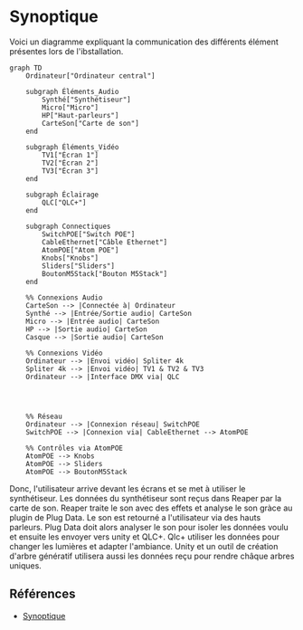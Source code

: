 # Synoptique

Voici un diagramme expliquant la communication des différents élément présentes lors de l'ibstallation.

````mermaid
graph TD
    Ordinateur["Ordinateur central"]
    
    subgraph Éléments_Audio
        Synthé["Synthétiseur"]
        Micro["Micro"]
        HP["Haut-parleurs"]
        CarteSon["Carte de son"]
    end
    
    subgraph Éléments_Vidéo
        TV1["Écran 1"]
        TV2["Écran 2"]
        TV3["Écran 3"]
    end
    
    subgraph Éclairage
        QLC["QLC+"]
    end
    
    subgraph Connectiques
        SwitchPOE["Switch POE"]
        CableEthernet["Câble Ethernet"]
        AtomPOE["Atom POE"]
        Knobs["Knobs"]
        Sliders["Sliders"]
        BoutonM5Stack["Bouton M5Stack"]
    end
    
    %% Connexions Audio
    CarteSon --> |Connectée à| Ordinateur
    Synthé --> |Entrée/Sortie audio| CarteSon
    Micro --> |Entrée audio| CarteSon
    HP --> |Sortie audio| CarteSon
    Casque --> |Sortie audio| CarteSon

    %% Connexions Vidéo
    Ordinateur --> |Envoi vidéo| Spliter 4k
    Spliter 4k --> |Envoi vidéo| TV1 & TV2 & TV3
    Ordinateur --> |Interface DMX via| QLC
    

    

    %% Réseau
    Ordinateur --> |Connexion réseau| SwitchPOE
    SwitchPOE --> |Connexion via| CableEthernet --> AtomPOE

    %% Contrôles via AtomPOE
    AtomPOE --> Knobs
    AtomPOE --> Sliders
    AtomPOE --> BoutonM5Stack

````

Donc, l'utilisateur arrive devant les écrans et se met à utiliser le synthétiseur. Les données du synthétiseur sont reçus dans Reaper par la carte de son. Reaper traite le son avec des effets et analyse le son gràce au plugin de Plug Data. Le son est retourné a l'utilisateur via des hauts parleurs. Plug Data doit alors analyser le son pour isoler les données voulu et ensuite les envoyer vers unity et QLC+. Qlc+ utiliser les données pour changer les lumières et adapter l'ambiance. Unity et un outil de création d'arbre génératif utilisera aussi les données reçu pour rendre châque arbres uniques. 

## Références

* [Synoptique](https://tim-montmorency.com/582523-gestion/#/contenus/3_planification/10_synoptique/)

